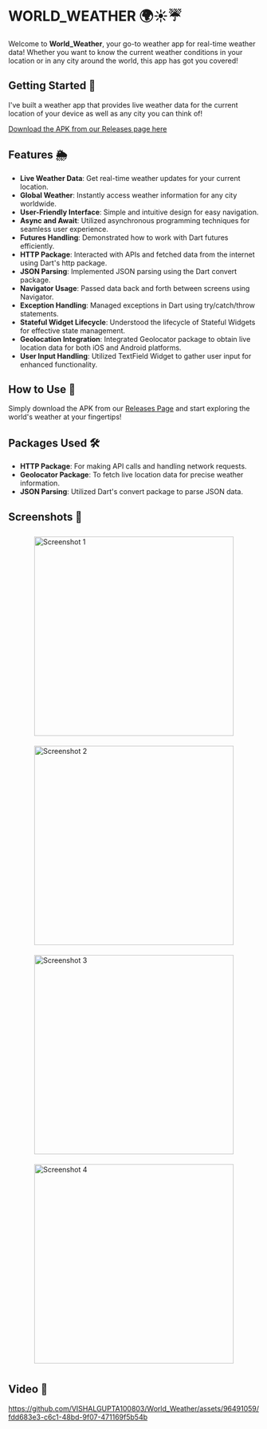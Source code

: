 # WORLD_WEATHER 🌍☀️☔

Welcome to **World_Weather**, your go-to weather app for real-time weather data! Whether you want to know the current weather conditions in your location or in any city around the world, this app has got you covered!

## Getting Started 🚀

I've built a weather app that provides live weather data for the current location of your device as well as any city you can think of!

[Download the APK from our Releases page here](https://github.com/VISHALGUPTA100803/World_Weather/releases/tag/v1.0.0)

## Features 🌦️

- **Live Weather Data**: Get real-time weather updates for your current location.
- **Global Weather**: Instantly access weather information for any city worldwide.
- **User-Friendly Interface**: Simple and intuitive design for easy navigation.
- **Async and Await**: Utilized asynchronous programming techniques for seamless user experience.
- **Futures Handling**: Demonstrated how to work with Dart futures efficiently.
- **HTTP Package**: Interacted with APIs and fetched data from the internet using Dart's http package.
- **JSON Parsing**: Implemented JSON parsing using the Dart convert package.
- **Navigator Usage**: Passed data back and forth between screens using Navigator.
- **Exception Handling**: Managed exceptions in Dart using try/catch/throw statements.
- **Stateful Widget Lifecycle**: Understood the lifecycle of Stateful Widgets for effective state management.
- **Geolocation Integration**: Integrated Geolocator package to obtain live location data for both iOS and Android platforms.
- **User Input Handling**: Utilized TextField Widget to gather user input for enhanced functionality.

## How to Use 🌟

Simply download the APK from our [Releases Page](https://github.com/VISHALGUPTA100803/World_Weather/releases/tag/v1.0.0) and start exploring the world's weather at your fingertips!

## Packages Used 🛠️


- **HTTP Package**: For making API calls and handling network requests.
- **Geolocator Package**: To fetch live location data for precise weather information.
- **JSON Parsing**: Utilized Dart's convert package to parse JSON data.



## Screenshots 📸

<div style="display: flex; flex-wrap: wrap; justify-content: center;">
  <img src="https://github.com/VISHALGUPTA100803/World_Weather/assets/96491059/0d1e7c83-6a20-4e50-ba9e-dd06e200fc2e" alt="Screenshot 1" width="400" style="margin: 10px;">
  <img src="https://github.com/VISHALGUPTA100803/World_Weather/assets/96491059/aaf02b4b-154a-4ace-8552-9ed34f8ea448" alt="Screenshot 2" width="400" style="margin: 10px;">
</div>

<div style="display: flex; flex-wrap: wrap; justify-content: center;">
  <img src="https://github.com/VISHALGUPTA100803/World_Weather/assets/96491059/3a8bbe53-0fb3-4a9d-93cd-193d754ddd67" alt="Screenshot 3" width="400" style="margin: 10px;">
  <img src="https://github.com/VISHALGUPTA100803/World_Weather/assets/96491059/47a8ea77-cdbb-445d-a780-6d8ab7065f75" alt="Screenshot 4" width="400" style="margin: 10px;">
</div>




## Video 📸







https://github.com/VISHALGUPTA100803/World_Weather/assets/96491059/fdd683e3-c6c1-48bd-9f07-471169f5b54b








